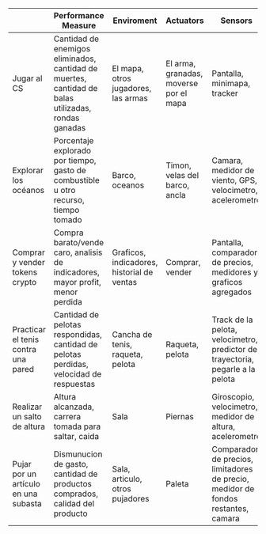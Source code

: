 |  | Performance Measure | Enviroment | Actuators | Sensors |
|---|---|---|---|---|
| Jugar al CS | Cantidad de enemigos eliminados, cantidad de muertes, cantidad de balas utilizadas, rondas ganadas| El mapa, otros jugadores, las armas | El arma, granadas, moverse por el mapa | Pantalla, minimapa, tracker |
| Explorar los océanos| Porcentaje explorado por tiempo, gasto de combustible u otro recurso, tiempo tomado | Barco, oceanos | Timon, velas del barco, ancla | Camara, medidor de viento, GPS, velocimetro, acelerometro |
| Comprar y vender tokens crypto  | Compra barato/vende caro, analisis de indicadores, mayor profit, menor perdida | Graficos, indicadores, historial de ventas | Comprar, vender | Pantalla, comparador de precios, medidores y graficos agregados |
| Practicar el tenis contra una pared | Cantidad de pelotas respondidas, cantidad de pelotas perdidas, velocidad de respuestas | Cancha de tenis, raqueta, pelota | Raqueta, pelota | Track de la pelota, velocimetro, predictor de trayectoria, pegarle a la pelota |
| Realizar un salto de altura | Altura alcanzada, carrera tomada para saltar, caida | Sala | Piernas | Giroscopio, velocimetro, medidor de altura, acelerometro |
| Pujar por un artículo en una subasta | Dismunucion de gasto, cantidad de productos comprados, calidad del producto | Sala, articulo, otros pujadores | Paleta | Comparador de precios, limitadores de precio, medidor de fondos restantes, camara |